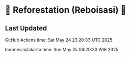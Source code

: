 
# 🌳 Reforestation (Reboisasi) 🌲

## Last Updated

GitHub Actions time: Sat May 24 23:20:33 UTC 2025

Indonesia/Jakarta time: Sun May 25 06:20:33 WIB 2025
